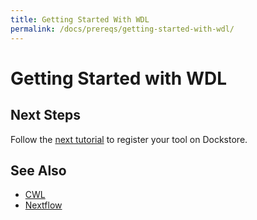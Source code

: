 ```yaml
---
title: Getting Started With WDL
permalink: /docs/prereqs/getting-started-with-wdl/
---
```

# Getting Started with WDL

## Next Steps

Follow the [next tutorial](/docs/publisher-tutorials/getting-started-with-dockstore/) to register your tool on Dockstore.

## See Also
* [CWL](/docs/prereqs/getting-started-with-cwl/)
* [Nextflow](/docs/prereqs/getting-started-with-nextflow/)
